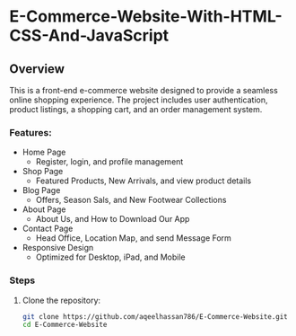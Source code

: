 # E-Commerce-Website-With-HTML-CSS-And-JavaScript

## Overview
This is a front-end e-commerce website designed to provide a seamless online shopping experience. The project includes user authentication, product listings, a shopping cart, and an order management system.


### Features:
- Home Page
  - Register, login, and profile management
- Shop Page
  - Featured Products, New Arrivals, and view product details
- Blog Page
  - Offers, Season Sals, and New Footwear Collections
- About Page
  - About Us, and How to Download Our App
- Contact Page
  - Head Office, Location Map, and send Message Form
- Responsive Design
  - Optimized for Desktop, iPad, and Mobile


### Steps
1. Clone the repository:
   ```bash
   git clone https://github.com/aqeelhassan786/E-Commerce-Website.git
   cd E-Commerce-Website
